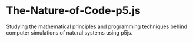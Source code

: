 # The-Nature-of-Code-p5.js
Studying the mathematical principles and programming techniques behind computer simulations of natural systems using p5js.
